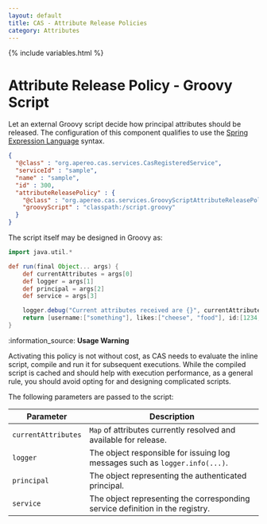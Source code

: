 ```yaml
---
layout: default
title: CAS - Attribute Release Policies
category: Attributes
---
```


{% include variables.html %}

# Attribute Release Policy - Groovy Script

Let an external Groovy script decide how principal attributes should be released. The configuration of this
component qualifies to use the [Spring Expression Language](../configuration/Configuration-Spring-Expressions.html) syntax.

```json
{
  "@class" : "org.apereo.cas.services.CasRegisteredService",
  "serviceId" : "sample",
  "name" : "sample",
  "id" : 300,
  "attributeReleasePolicy" : {
    "@class" : "org.apereo.cas.services.GroovyScriptAttributeReleasePolicy",
    "groovyScript" : "classpath:/script.groovy"
  }
}
```

The script itself may be designed in Groovy as:

```groovy
import java.util.*

def run(final Object... args) {
    def currentAttributes = args[0]
    def logger = args[1]
    def principal = args[2]
    def service = args[3]

    logger.debug("Current attributes received are {}", currentAttributes)
    return [username:["something"], likes:["cheese", "food"], id:[1234,2,3,4,5], another:"attribute"]
}
```

<div class="alert alert-info">:information_source: <strong>Usage Warning</strong><p>Activating this policy is not without cost,
as CAS needs to evaluate the inline script, compile and run it for subsequent executions. While the compiled
script is cached and should help with execution performance, as a general rule, you should avoid opting
for and designing complicated scripts.</p></div>

The following parameters are passed to the script:

| Parameter           | Description                                                                   |
|---------------------|-------------------------------------------------------------------------------|
| `currentAttributes` | `Map` of attributes currently resolved and available for release.             |
| `logger`            | The object responsible for issuing log messages such as `logger.info(...)`.   |
| `principal`         | The object representing the authenticated principal.                          |
| `service`           | The object representing the corresponding service definition in the registry. |

